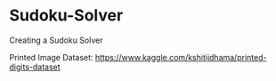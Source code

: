 # Sudoku-Solver
Creating a Sudoku Solver

Printed Image Dataset: https://www.kaggle.com/kshitijdhama/printed-digits-dataset
